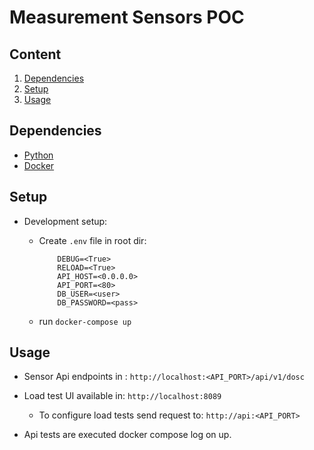 # Measurement Sensors POC

## Content

1. [Dependencies](#dependencies)
2. [Setup](#setup)
3. [Usage](@usage)

## Dependencies

- [Python](https://www.python.org/)
- [Docker](https://www.docker.com/)

## Setup

- Development setup:

    - Create `.env` file in root dir:

        ```text
            DEBUG=<True>
            RELOAD=<True>
            API_HOST=<0.0.0.0>
            API_PORT=<80>
            DB_USER=<user>
            DB_PASSWORD=<pass>
        ```

    - run `docker-compose up`

## Usage

- Sensor Api endpoints in : `http://localhost:<API_PORT>/api/v1/dosc`

- Load test UI available in: `http://localhost:8089`
    - To configure load tests send request to: `http://api:<API_PORT>`

- Api tests are executed docker compose log on up. 